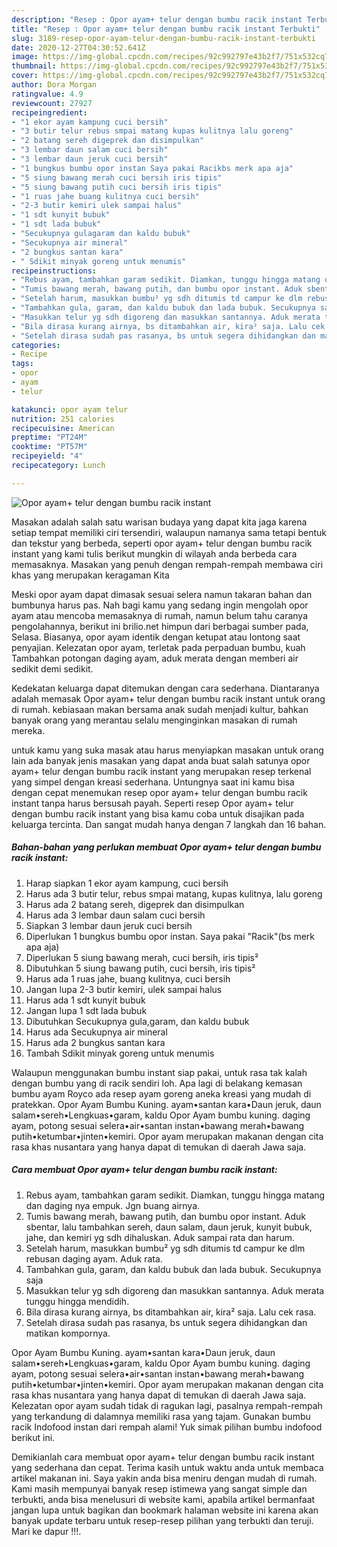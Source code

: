 ```yaml
---
description: "Resep : Opor ayam+ telur dengan bumbu racik instant Terbukti"
title: "Resep : Opor ayam+ telur dengan bumbu racik instant Terbukti"
slug: 3189-resep-opor-ayam-telur-dengan-bumbu-racik-instant-terbukti
date: 2020-12-27T04:30:52.641Z
image: https://img-global.cpcdn.com/recipes/92c992797e43b2f7/751x532cq70/opor-ayam-telur-dengan-bumbu-racik-instant-foto-resep-utama.jpg
thumbnail: https://img-global.cpcdn.com/recipes/92c992797e43b2f7/751x532cq70/opor-ayam-telur-dengan-bumbu-racik-instant-foto-resep-utama.jpg
cover: https://img-global.cpcdn.com/recipes/92c992797e43b2f7/751x532cq70/opor-ayam-telur-dengan-bumbu-racik-instant-foto-resep-utama.jpg
author: Dora Morgan
ratingvalue: 4.9
reviewcount: 27927
recipeingredient:
- "1 ekor ayam kampung cuci bersih"
- "3 butir telur rebus smpai matang kupas kulitnya lalu goreng"
- "2 batang sereh digeprek dan disimpulkan"
- "3 lembar daun salam cuci bersih"
- "3 lembar daun jeruk cuci bersih"
- "1 bungkus bumbu opor instan Saya pakai Racikbs merk apa aja"
- "5 siung bawang merah cuci bersih iris tipis"
- "5 siung bawang putih cuci bersih iris tipis"
- "1 ruas jahe buang kulitnya cuci bersih"
- "2-3 butir kemiri ulek sampai halus"
- "1 sdt kunyit bubuk"
- "1 sdt lada bubuk"
- "Secukupnya gulagaram dan kaldu bubuk"
- "Secukupnya air mineral"
- "2 bungkus santan kara"
- " Sdikit minyak goreng untuk menumis"
recipeinstructions:
- "Rebus ayam, tambahkan garam sedikit. Diamkan, tunggu hingga matang dan daging nya empuk. Jgn buang airnya."
- "Tumis bawang merah, bawang putih, dan bumbu opor instant. Aduk sbentar, lalu tambahkan sereh, daun salam, daun jeruk, kunyit bubuk, jahe, dan kemiri yg sdh dihaluskan. Aduk sampai rata dan harum."
- "Setelah harum, masukkan bumbu² yg sdh ditumis td campur ke dlm rebusan daging ayam. Aduk rata."
- "Tambahkan gula, garam, dan kaldu bubuk dan lada bubuk. Secukupnya saja"
- "Masukkan telur yg sdh digoreng dan masukkan santannya. Aduk merata tunggu hingga mendidih."
- "Bila dirasa kurang airnya, bs ditambahkan air, kira² saja. Lalu cek rasa."
- "Setelah dirasa sudah pas rasanya, bs untuk segera dihidangkan dan matikan kompornya."
categories:
- Recipe
tags:
- opor
- ayam
- telur

katakunci: opor ayam telur 
nutrition: 251 calories
recipecuisine: American
preptime: "PT24M"
cooktime: "PT57M"
recipeyield: "4"
recipecategory: Lunch

---
```



![Opor ayam+ telur dengan bumbu racik instant](https://img-global.cpcdn.com/recipes/92c992797e43b2f7/751x532cq70/opor-ayam-telur-dengan-bumbu-racik-instant-foto-resep-utama.jpg)

Masakan adalah salah satu warisan budaya yang dapat kita jaga karena setiap tempat memiliki ciri tersendiri, walaupun namanya sama tetapi bentuk dan tekstur yang berbeda, seperti opor ayam+ telur dengan bumbu racik instant yang kami tulis berikut mungkin di wilayah anda berbeda cara memasaknya. Masakan yang penuh dengan rempah-rempah membawa ciri khas yang merupakan keragaman Kita

Meski opor ayam dapat dimasak sesuai selera namun takaran bahan dan bumbunya harus pas. Nah bagi kamu yang sedang ingin mengolah opor ayam atau mencoba memasaknya di rumah, namun belum tahu caranya pengolahannya, berikut ini brilio.net himpun dari berbagai sumber pada, Selasa. Biasanya, opor ayam identik dengan ketupat atau lontong saat penyajian. Kelezatan opor ayam, terletak pada perpaduan bumbu, kuah Tambahkan potongan daging ayam, aduk merata dengan memberi air sedikit demi sedikit.

Kedekatan keluarga dapat ditemukan dengan cara sederhana. Diantaranya adalah memasak Opor ayam+ telur dengan bumbu racik instant untuk orang di rumah. kebiasaan makan bersama anak sudah menjadi kultur, bahkan banyak orang yang merantau selalu menginginkan masakan di rumah mereka.

untuk kamu yang suka masak atau harus menyiapkan masakan untuk orang lain ada banyak jenis masakan yang dapat anda buat salah satunya opor ayam+ telur dengan bumbu racik instant yang merupakan resep terkenal yang simpel dengan kreasi sederhana. Untungnya saat ini kamu bisa dengan cepat menemukan resep opor ayam+ telur dengan bumbu racik instant tanpa harus bersusah payah.
Seperti resep Opor ayam+ telur dengan bumbu racik instant yang bisa kamu coba untuk disajikan pada keluarga tercinta. Dan sangat mudah hanya dengan 7 langkah dan 16 bahan.


<!--inarticleads1-->

##### Bahan-bahan yang perlukan membuat Opor ayam+ telur dengan bumbu racik instant:

1. Harap siapkan 1 ekor ayam kampung, cuci bersih
1. Harus ada 3 butir telur, rebus smpai matang, kupas kulitnya, lalu goreng
1. Harus ada 2 batang sereh, digeprek dan disimpulkan
1. Harus ada 3 lembar daun salam cuci bersih
1. Siapkan 3 lembar daun jeruk cuci bersih
1. Diperlukan 1 bungkus bumbu opor instan. Saya pakai &#34;Racik&#34;(bs merk apa aja)
1. Diperlukan 5 siung bawang merah, cuci bersih, iris tipis²
1. Dibutuhkan 5 siung bawang putih, cuci bersih, iris tipis²
1. Harus ada 1 ruas jahe, buang kulitnya, cuci bersih
1. Jangan lupa 2-3 butir kemiri, ulek sampai halus
1. Harus ada 1 sdt kunyit bubuk
1. Jangan lupa 1 sdt lada bubuk
1. Dibutuhkan Secukupnya gula,garam, dan kaldu bubuk
1. Harus ada Secukupnya air mineral
1. Harus ada 2 bungkus santan kara
1. Tambah  Sdikit minyak goreng untuk menumis


Walaupun menggunakan bumbu instant siap pakai, untuk rasa tak kalah dengan bumbu yang di racik sendiri loh. Apa lagi di belakang kemasan bumbu ayam Royco ada resep ayam goreng aneka kreasi yang mudah di pratekkan. Opor Ayam Bumbu Kuning. ayam•santan kara•Daun jeruk, daun salam•sereh•Lengkuas•garam, kaldu Opor Ayam bumbu kuning. daging ayam, potong sesuai selera•air•santan instan•bawang merah•bawang putih•ketumbar•jinten•kemiri. Opor ayam merupakan makanan dengan cita rasa khas nusantara yang hanya dapat di temukan di daerah Jawa saja. 

<!--inarticleads2-->

##### Cara membuat  Opor ayam+ telur dengan bumbu racik instant:

1. Rebus ayam, tambahkan garam sedikit. Diamkan, tunggu hingga matang dan daging nya empuk. Jgn buang airnya.
1. Tumis bawang merah, bawang putih, dan bumbu opor instant. Aduk sbentar, lalu tambahkan sereh, daun salam, daun jeruk, kunyit bubuk, jahe, dan kemiri yg sdh dihaluskan. Aduk sampai rata dan harum.
1. Setelah harum, masukkan bumbu² yg sdh ditumis td campur ke dlm rebusan daging ayam. Aduk rata.
1. Tambahkan gula, garam, dan kaldu bubuk dan lada bubuk. Secukupnya saja
1. Masukkan telur yg sdh digoreng dan masukkan santannya. Aduk merata tunggu hingga mendidih.
1. Bila dirasa kurang airnya, bs ditambahkan air, kira² saja. Lalu cek rasa.
1. Setelah dirasa sudah pas rasanya, bs untuk segera dihidangkan dan matikan kompornya.


Opor Ayam Bumbu Kuning. ayam•santan kara•Daun jeruk, daun salam•sereh•Lengkuas•garam, kaldu Opor Ayam bumbu kuning. daging ayam, potong sesuai selera•air•santan instan•bawang merah•bawang putih•ketumbar•jinten•kemiri. Opor ayam merupakan makanan dengan cita rasa khas nusantara yang hanya dapat di temukan di daerah Jawa saja. Kelezatan opor ayam sudah tidak di ragukan lagi, pasalnya rempah-rempah yang terkandung di dalamnya memiliki rasa yang tajam. Gunakan bumbu racik Indofood instan dari rempah alami! Yuk simak pilihan bumbu indofood berikut ini. 

Demikianlah cara membuat opor ayam+ telur dengan bumbu racik instant yang sederhana dan cepat. Terima kasih untuk waktu anda untuk membaca artikel makanan ini. Saya yakin anda bisa meniru dengan mudah di rumah. Kami masih mempunyai banyak resep istimewa yang sangat simple dan terbukti, anda bisa menelusuri di website kami, apabila artikel bermanfaat jangan lupa untuk bagikan dan bookmark halaman website ini karena akan banyak update terbaru untuk resep-resep pilihan yang terbukti dan teruji. Mari ke dapur !!!. 
